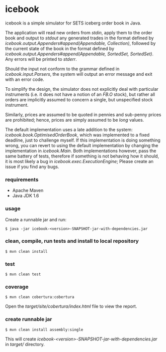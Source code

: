 # icebook

icebook is a simple simulator for SETS iceberg order book in Java.

The application will read new orders from *stdin*, apply them to the order book and output to *stdout* any generated
trades in the format defined by *icebook.output.Appenders#append(Appendable, Collection)*,
followed by the current state of the book in the format defined by
*icebook.output.Appenders#append(Appendable, SortedSet, SortedSet)*. Any errors will be printed to *stderr*.

Should the input not conform to the grammar defined in *icebook.input.Parsers*, the system will output an error
message and exit with an error code.

To simplify the design, the simulator does not explicitly deal with particular instruments (i.e. it does not have
a notion of an *FB.O* stock), but rather all orders are implicitly assumed to concern a single, but
unspecified stock instrument.

Similarly, prices are assumed to be quoted in pennies and sub-penny prices are prohibited; hence,
prices are simply assumed to be *long* values.

The default implementation uses a late addition to the system: *icebook.book.OptimisedOrderBook*,
which was implemented to a fixed deadline, just to challenge myself. If this implementation is doing something wrong,
you can revert to using the default implementation by changing the implementation in *icebook.Main*. Both
implementations however, pass the same battery of tests, therefore if something is not behaving how it should,
it is most likely a bug in *icebook.exec.ExecutionEngine*; Please create an issue if you find any bugs.

### requirements ###
* Apache Maven
* Java JDK 1.6

### usage ###
Create a runnable jar and run:
```
$ java -jar icebook-<version>-SNAPSHOT-jar-with-dependencies.jar
```

### clean, compile, run tests and install to local repository ###
```
$ mvn clean install
```

### test ###
```
$ mvn clean test
```

### coverage ###
```
$ mvn clean cobertura:cobertura
```

Open the *target/site/cobertura/index.html* file to view the report.

### create runnable jar ###
```
$ mvn clean install assembly:single
```

This will create *icebook-&lt;version&gt;-SNAPSHOT-jar-with-dependencies.jar* in *target/* directory.
